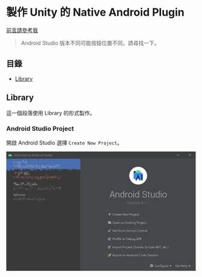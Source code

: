 # 製作 Unity 的 Native Android Plugin
[前言請參考我](Unity-native-ios-plugin.md)
> Android Studio 版本不同可能按鈕位置不同，請尋找一下。

## 目錄
- [Library](#library)

## Library
這一個段落使用 Library 的形式製作。

### Android Studio Project
開啟 Android Studio 選擇 `Create New Project`。

![Create new project in android studio](Upload/UnityNativeAndroidPlugin/AndroidStudio_create_project.png)
